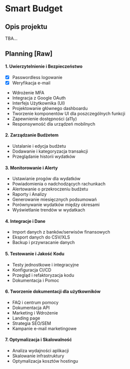 # Smart Budget

## Opis projektu

TBA...

## Planning [Raw]

#### 1. Uwierzytelnienie i Bezpieczeństwo
- [x] Passwordless logowanie
- [x] Weryfikacja e-mail
- Wdrożenie MFA
-  Integracja z Google OAuth
- Interfejs Użytkownika (UI)
- Projektowanie głównego dashboardu
- Tworzenie komponentów UI dla poszczególnych funkcji
- Zapewnienie dostępności (a11y)
- Responsywność dla urządzeń mobilnych

#### 2. Zarządzanie Budżetem
- Ustalanie i edycja budżetu
- Dodawanie i kategoryzacja transakcji
- Przeglądanie historii wydatków

#### 3. Monitorowanie i Alerty
- Ustawianie progów dla wydatków
- Powiadomienia o nadchodzących rachunkach
- Alertowanie o przekroczeniu budżetu
- Raporty i Analizy
- Generowanie miesięcznych podsumowań
- Porównywanie wydatków między okresami
- Wyświetlanie trendów w wydatkach

#### 4. Integracje i Dane
- Import danych z banków/serwisów finansowych
- Eksport danych do CSV/XLS
- Backup i przywracanie danych

#### 5. Testowanie i Jakość Kodu
- Testy jednostkowe i integracyjne
- Konfiguracja CI/CD
- Przegląd i refaktoryzacja kodu
- Dokumentacja i Pomoc

#### 6. Tworzenie dokumentacji dla użytkowników
- FAQ i centrum pomocy
- Dokumentacja API
- Marketing i Wdrożenie
- Landing page
- Strategia SEO/SEM
- Kampanie e-mail marketingowe

#### 7. Optymalizacja i Skalowalność
- Analiza wydajności aplikacji
- Skalowanie infrastruktury
- Optymalizacja kosztów hostingu
